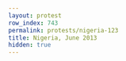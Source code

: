 ```yaml
---
layout: protest
row_index: 743
permalink: protests/nigeria-123
title: Nigeria, June 2013
hidden: true
---
```

